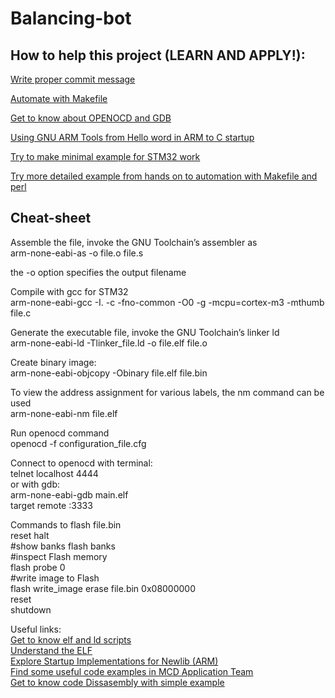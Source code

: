 # Balancing-bot

## How to help this project (LEARN AND APPLY!):

[Write proper commit message](https://chris.beams.io/posts/git-commit/)

[Automate with Makefile](http://www.cs.colby.edu/maxwell/courses/tutorials/maketutor/)

[Get to know about OPENOCD and GDB](https://stackoverflow.com/questions/38033130/how-to-use-the-gdb-gnu-debugger-and-openocd-for-microcontroller-debugging-fr)

[Using GNU ARM Tools from Hello word in ARM to C startup](http://www.bravegnu.org/gnu-eprog/hello-arm.html)

[Try to make minimal example for STM32 work](http://pandafruits.com/stm32_primer/stm32_primer_minimal.php)

[Try more detailed example from hands on to automation with Makefile and perl](https://www.triplespark.net/elec/pdev/arm/stm32.html)

## Cheat-sheet

Assemble the file, invoke the GNU Toolchain’s assembler as  
arm-none-eabi-as -o file.o file.s

the -o option specifies the output filename

Compile with gcc for STM32  
arm-none-eabi-gcc -I. -c -fno-common -O0 -g -mcpu=cortex-m3 -mthumb file.c

Generate the executable file, invoke the GNU Toolchain’s linker ld  
arm-none-eabi-ld -Tlinker_file.ld -o file.elf file.o

Create binary image:  
arm-none-eabi-objcopy -Obinary file.elf file.bin

To view the address assignment for various labels, the nm command can be used  
arm-none-eabi-nm file.elf

Run openocd command  
openocd -f configuration_file.cfg

Connect to openocd
with terminal:  
telnet localhost 4444  
or with gdb:  
arm-none-eabi-gdb main.elf  
target remote :3333

Commands to flash file.bin  
reset halt  
#show banks
flash banks  
#inspect Flash memory  
flash probe 0  
#write image to Flash  
flash write_image erase file.bin 0x08000000  
reset  
shutdown

Useful links:  
[Get to know elf and ld scripts](https://guyonbits.com/from-rodata-to-rwdata-introduction-to-memory-mapping-and-ld-scripts/)  
[Understand the ELF](https://medium.com/@MrJamesFisher/understanding-the-elf-4bd60daac571)  
[Explore Startup Implementations for Newlib (ARM)](https://embeddedartistry.com/blog/2019/04/17/)  
[Find some useful code examples in MCD Application Team](https://blog.danman.eu/blinking-led-on-stm32f103-with-only-linux-tools/)  
[Get to know code Dissasembly with simple example](https://blogs.oracle.com/linux/hello-from-a-libc-free-world-part-1-v2)
